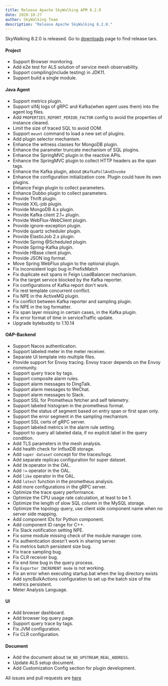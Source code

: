 ```yaml
---
title: Release Apache SkyWalking APM 8.2.0
date: 2020-10-27
author: SkyWalking Team
description: "Release Apache SkyWalking 8.2.0."
---
```


SkyWalking 8.2.0 is released. Go to [downloads](/downloads) page to find release tars.

#### Project
* Support Browser monitoring.
* Add e2e test for ALS solution of service mesh observability.
* Support compiling(include testing) in JDK11.
* Support build a single module.

#### Java Agent
* Support metrics plugin.
* Support slf4j logs of gRPC and Kafka(when agent uses them) into the agent log files.
* Add `PROPERTIES_REPORT_PERIOD_FACTOR` config to avoid the properties of instance cleared.
* Limit the size of traced SQL to avoid OOM.
* Support `mount` command to load a new set of plugins.
* Add plugin selector mechanism.
* Enhance the witness classes for MongoDB plugin.
* Enhance the parameter truncate mechanism of SQL plugins.
* Enhance the SpringMVC plugin in the reactive APIs.
* Enhance the SpringMVC plugin to collect HTTP headers as the span tags.
* Enhance the Kafka plugin, about `@KafkaPollAndInvoke`
* Enhance the configuration initialization core. Plugin could have its own plugins.
* Enhance Feign plugin to collect parameters.
* Enhance Dubbo plugin to collect parameters.
* Provide Thrift plugin.
* Provide XXL-job plugin.
* Provide MongoDB 4.x plugin.
* Provide Kafka client 2.1+ plugin.
* Provide WebFlux-WebClient plugin.
* Provide ignore-exception plugin.
* Provide quartz scheduler plugin.
* Provide ElasticJob 2.x plugin.
* Provide Spring @Scheduled plugin.
* Provide Spring-Kafka plugin.
* Provide HBase client plugin.
* Provide JSON log format.
* Move Spring WebFlux plugin to the optional plugin.
* Fix inconsistent logic bug in PrefixMatch
* Fix duplicate exit spans in Feign LoadBalancer mechanism.
* Fix the target service blocked by the Kafka reporter.
* Fix configurations of Kafka report don't work.
* Fix rest template concurrent conflict.
* Fix NPE in the ActiveMQ plugin.
* Fix conflict between Kafka reporter and sampling plugin.
* Fix NPE in the log formatter.
* Fix span layer missing in certain cases, in the Kafka plugin.
* Fix error format of time in serviceTraffic update.
* Upgrade bytebuddy to 1.10.14

#### OAP-Backend
* Support Nacos authentication.
* Support labeled meter in the meter receiver.
* Separate UI template into multiple files.
* Provide support for Envoy tracing. Envoy tracer depends on the Envoy community.
* Support query trace by tags.
* Support composite alarm rules.
* Support alarm messages to DingTalk.
* Support alarm messages to WeChat.
* Support alarm messages to Slack.
* Support SSL for Prometheus fetcher and self telemetry.
* Support labeled histogram in the prometheus format.
* Support the status of segment based on entry span or first span only.
* Support the error segment in the sampling mechanism.
* Support SSL certs of gRPC server.
* Support labeled metrics in the alarm rule setting.
* Support to query all labeled data, if no explicit label in the query condition.
* Add TLS parameters in the mesh analysis.
* Add health check for InfluxDB storage.
* Add `super dataset` concept for the traces/logs.
* Add separate replicas configuration for super dataset.
* Add `IN` operator in the OAL.
* Add `!=` operator in the OAL.
* Add `like` operator in the OAL.
* Add `latest` function in the prometheus analysis.
* Add more configurations in the gRPC server. 
* Optimize the trace query performance.
* Optimize the CPU usage rate calculation, at least to be 1.
* Optimize the length of slow SQL column in the MySQL storage.
* Optimize the topology query, use client side component name when no server side mapping.
* Add component IDs for Python component.
* Add component ID range for C++.
* Fix Slack notification setting NPE.
* Fix some module missing check of the module manager core.
* Fix authentication doesn't work in sharing server.
* Fix metrics batch persistent size bug.
* Fix trace sampling bug.
* Fix CLR receiver bug.
* Fix end time bug in the query process.
* Fix `Exporter INCREMENT mode` is not working.
* Fix an error when executing startup.bat when the log directory exists
* Add syncBulkActions configuration to set up the batch size of the metrics persistent.
* Meter Analysis Language.

#### UI
* Add browser dashboard.
* Add browser log query page.
* Support query trace by tags.
* Fix JVM configuration.
* Fix CLR configuration.

#### Document
* Add the document about `SW_NO_UPSTREAM_REAL_ADDRESS`.
* Update ALS setup document.
* Add Customization Config section for plugin development.


All issues and pull requests are [here](https://github.com/apache/skywalking/milestone/56?closed=1)